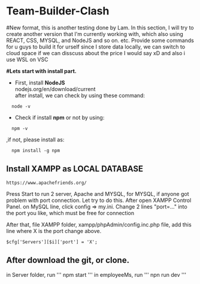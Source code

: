 # Team-Builder-Clash

#New format, this is another testing done by Lam.
In this section, I will try to create another version that I'm currently working with, which also using REACT, CSS, MYSQL, and NodeJS and so on. etc.
Provide some commands for u guys to build it for urself since I store data locally, we can switch to cloud space if we can disscuss about the price I would say xD
and also i use WSL on VSC

**#Lets start with install part.**

- First, install **NodeJS**\
    nodejs.org/en/download/current\
after install, we can check by using these command:
```
  node -v
```
- Check if install **npm** or not by using:
```
  npm -v
```
,if not, please install as:
```
  npm install -g npm
```

Install XAMPP as LOCAL DATABASE
------------------------------------------------------
```
https://www.apachefriends.org/
```
Press Start to run 2 server, Apache and MYSQL, for MYSQL, if anyone got problem with port connection. Let try to do this.
After open XAMPP Control Panel. on MySQL line, click config => my.ini. Change 2 lines "port=..." into the port you like, which must be free for connection


After that, file XAMPP folder, xampp/phpAdmin/config.inc.php file, add this line where X is the port change above.
```
$cfg['Servers'][$i]['port'] = 'X';
```


After download the git, or clone.
-------------------------------------------------------------------------------------

in Server folder, run
'''
npm start
'''
in employeeMs, run
'''
npn run dev
'''

